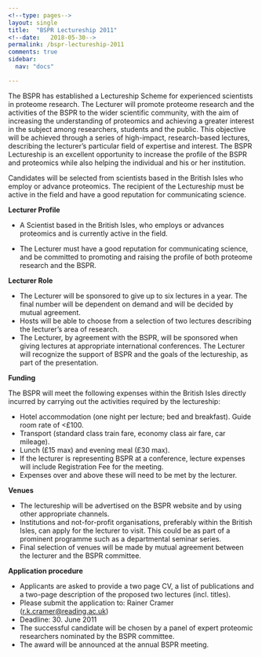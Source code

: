 ```yaml
---
<!--type: pages-->
layout: single
title:  "BSPR Lectureship 2011"
<!--date:   2018-05-30-->
permalink: /bspr-lectureship-2011
comments: true
sidebar:
  nav: "docs"

---
```



The BSPR has established a Lectureship Scheme for experienced scientists in proteome research. The Lecturer will promote proteome research and the activities of the BSPR to the wider scientific community, with the aim of increasing the understanding of proteomics and achieving a greater interest in the subject among researchers, students and the public. This objective will be achieved through a series of high-impact, research-based lectures, describing the lecturer’s particular field of expertise and interest. The BSPR Lectureship is an excellent opportunity to increase the profile of the BSPR and proteomics while also helping the individual and his or her institution.

Candidates will be selected from scientists based in the British Isles who employ or advance proteomics. The recipient of the Lectureship must be active in the field and have a good reputation for communicating science.


**Lecturer Profile**

- A Scientist based in the British Isles, who employs or advances proteomics and is currently active in the field.

- The Lecturer must have a good reputation for communicating science, and be committed to promoting and raising the profile of both proteome research and the BSPR.

**Lecturer Role**

- The Lecturer will be sponsored to give up to six lectures in a year. The final number will be dependent on demand and will be decided by mutual agreement.
- Hosts will be able to choose from a selection of two lectures describing the lecturer’s area of research.
- The Lecturer, by agreement with the BSPR, will be sponsored when giving lectures at appropriate international conferences. The Lecturer will recognize the support of BSPR and the goals of the lectureship, as part of the presentation.


**Funding**

The BSPR will meet the following expenses within the British Isles directly incurred by carrying out the activities required by the lectureship:

- Hotel accommodation (one night per lecture; bed and breakfast). Guide room rate of <£100.
- Transport (standard class train fare, economy class air fare, car mileage).
- Lunch (£15 max) and evening meal (£30 max).
- If the lecturer is representing BSPR at a conference, lecture expenses will include Registration Fee for the meeting.
- Expenses over and above these will need to be met by the lecturer.

**Venues**

- The lectureship will be advertised on the BSPR website and by using other appropriate channels.
- Institutions and not-for-profit organisations, preferably within the British Isles, can apply for the lecturer to visit. This could be as part of a prominent programme such as a departmental seminar series.
- Final selection of venues will be made by mutual agreement between the lecturer and the BSPR committee.

**Application procedure**

- Applicants are asked to provide a two page CV, a list of publications and a two-page description of the proposed two lectures (incl. titles).
- Please submit the application to: Rainer Cramer (r.k.cramer@reading.ac.uk)
- Deadline: 30. June 2011
- The successful candidate will be chosen by a panel of expert proteomic researchers nominated by the BSPR committee.
- The award will be announced at the annual BSPR meeting.
